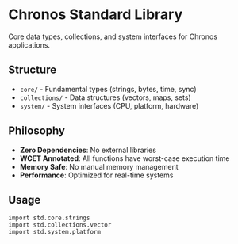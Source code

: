 # Chronos Standard Library

Core data types, collections, and system interfaces for Chronos applications.

## Structure

- `core/` - Fundamental types (strings, bytes, time, sync)
- `collections/` - Data structures (vectors, maps, sets)
- `system/` - System interfaces (CPU, platform, hardware)

## Philosophy

- **Zero Dependencies**: No external libraries
- **WCET Annotated**: All functions have worst-case execution time
- **Memory Safe**: No manual memory management
- **Performance**: Optimized for real-time systems

## Usage

```tempo
import std.core.strings
import std.collections.vector
import std.system.platform
```
